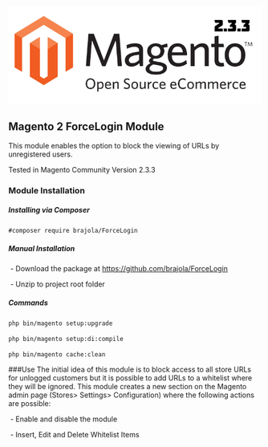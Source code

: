 ![Alt text](app/code/Brajola/ForceLogin/resources/magento.png?raw=true "Title")

## Magento 2 ForceLogin Module
This module enables the option to block the viewing of URLs by unregistered users.

Tested in Magento Community Version 2.3.3

### Module Installation
##### Installing via Composer
```#composer require brajola/ForceLogin```

##### Manual Installation
 - Download the package at https://github.com/brajola/ForceLogin

 - Unzip to project root folder

##### Commands
```php bin/magento setup:upgrade```

```php bin/magento setup:di:compile```

```php bin/magento cache:clean```


###Use
The initial idea of this module is to block access to all store URLs for unlogged customers but it is possible to add URLs to a whitelist where they will be ignored.
This module creates a new section on the Magento admin page (Stores> Settings> Configuration) where the following actions are possible:

 - Enable and disable the module

 - Insert, Edit and Delete Whitelist Items
